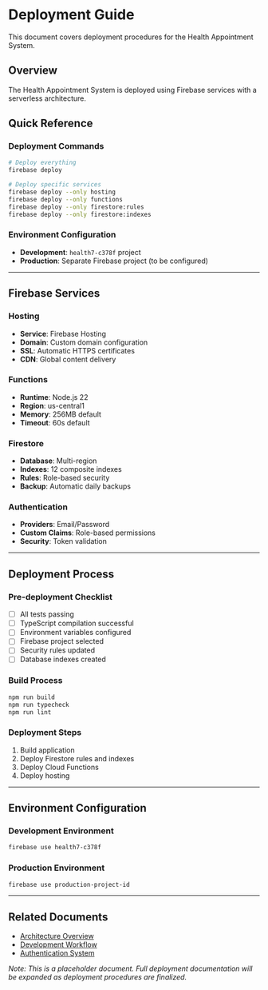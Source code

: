 # Deployment Guide

This document covers deployment procedures for the Health Appointment System.

## Overview

The Health Appointment System is deployed using Firebase services with a serverless architecture.

## Quick Reference

### Deployment Commands
```bash
# Deploy everything
firebase deploy

# Deploy specific services
firebase deploy --only hosting
firebase deploy --only functions
firebase deploy --only firestore:rules
firebase deploy --only firestore:indexes
```

### Environment Configuration
- **Development**: `health7-c378f` project
- **Production**: Separate Firebase project (to be configured)

---

## Firebase Services

### Hosting
- **Service**: Firebase Hosting
- **Domain**: Custom domain configuration
- **SSL**: Automatic HTTPS certificates
- **CDN**: Global content delivery

### Functions
- **Runtime**: Node.js 22
- **Region**: us-central1
- **Memory**: 256MB default
- **Timeout**: 60s default

### Firestore
- **Database**: Multi-region
- **Indexes**: 12 composite indexes
- **Rules**: Role-based security
- **Backup**: Automatic daily backups

### Authentication
- **Providers**: Email/Password
- **Custom Claims**: Role-based permissions
- **Security**: Token validation

---

## Deployment Process

### Pre-deployment Checklist
- [ ] All tests passing
- [ ] TypeScript compilation successful
- [ ] Environment variables configured
- [ ] Firebase project selected
- [ ] Security rules updated
- [ ] Database indexes created

### Build Process
```bash
npm run build
npm run typecheck
npm run lint
```

### Deployment Steps
1. Build application
2. Deploy Firestore rules and indexes
3. Deploy Cloud Functions
4. Deploy hosting

---

## Environment Configuration

### Development Environment
```bash
firebase use health7-c378f
```

### Production Environment
```bash
firebase use production-project-id
```

---

## Related Documents

- [Architecture Overview](../ARCHITECTURE.md)
- [Development Workflow](../DEVELOPMENT.md)
- [Authentication System](../AUTHENTICATION.md)

*Note: This is a placeholder document. Full deployment documentation will be expanded as deployment procedures are finalized.* 
